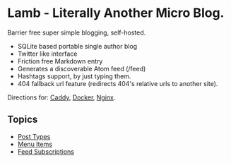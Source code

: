 # Lamb - Literally Another Micro Blog.

Barrier free super simple blogging, self-hosted.

- SQLite based portable single author blog
- Twitter like interface
- Friction free Markdown entry
- Generates a discoverable Atom feed (/feed)
- Hashtags support, by just typing them.
- 404 fallback url feature (redirects 404's relative urls to another site).

Directions for: [Caddy](caddy.md), [Docker](docker.md), [Nginx](nginx.md).

## Topics

 * [Post Types](post-types.md)
 * [Menu Items](menu-items.md)
 * [Feed Subscriptions](feeds.md)
